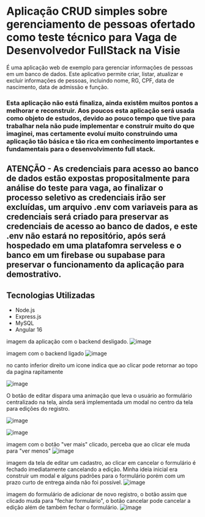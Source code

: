 # Aplicação CRUD simples sobre gerenciamento de pessoas ofertado como teste técnico para Vaga de Desenvolvedor FullStack na Visie

É uma aplicação web de exemplo para gerenciar informações de pessoas em um banco de dados. Este aplicativo permite criar, listar, atualizar e excluir informações de pessoas, incluindo nome, RG, CPF, data de nascimento, data de admissão e função.

### Esta aplicação não está finaliza, ainda existêm muitos pontos a melhorar e reconstruir. Aos poucos esta aplicação será usada como objeto de estudos, devido ao pouco tempo que tive para trabalhar nela não pude implementar e construir muito do que imaginei, mas certamente evoluí muito construindo uma aplicação tão básica e tão rica em conhecimento importantes e fundamentais para o desenvolvimento full stack.

## ATENÇÃO - As credenciais para acesso ao banco de dados estão expostas propositalmente para análise do teste para vaga, ao finalizar o processo seletivo as credenciais irão ser excluídas, um arquivo .env com variaveis para as credenciais será criado para preservar as credenciais de acesso ao banco de dados, e este .env não estará no repositório, após será hospedado em uma platafomra serveless e o banco em um firebase ou supabase para preservar o funcionamento da aplicação para demostrativo.

## Tecnologias Utilizadas

- Node.js
- Express.js
- MySQL
- Angular 16

imagem da aplicação com o backend desligado.
![image](https://github.com/fabiodrneles/visie/assets/42509240/99f152bf-eecf-43b7-8881-28844cf78008)

imagem com o backend ligado
![image](https://github.com/fabiodrneles/visie/assets/42509240/307d999e-3f11-4bfd-a8db-51f1c0dc35e8)

no canto inferior direito um icone indica que ao clicar pode retornar ao topo da pagina rapitamente

![image](https://github.com/fabiodrneles/visie/assets/42509240/17c5fbfb-b5af-46eb-914f-65a99f3e857a)

O botão de editar dispara uma animação que leva o usuário ao formulário centralizado na tela, ainda será implementada um modal no centro da tela para edições do registro.

![image](https://github.com/fabiodrneles/visie/assets/42509240/5e5e7405-0a19-452f-b44a-24573da6fbf6)



![image](https://github.com/fabiodrneles/visie/assets/42509240/ba2c4cc7-fe14-4209-b524-ec84ea657ac3)




imagem com o botão "ver mais" clicado, perceba que ao clicar ele muda para "ver menos"
![image](https://github.com/fabiodrneles/visie/assets/42509240/fe6f053e-b05e-45dc-ad3a-67939819cbae)

imagem da tela de editar um cadastro, ao clicar em cancelar o formulário é fechado imediatamente cancelando a edição. Minha ideia inicial era construir um modal e alguns padrões para o formulário porém com um prazo curto de entrega ainda não foi possível.
![image](https://github.com/fabiodrneles/visie/assets/42509240/72526d58-e74d-4a1f-bf9c-1d767567ee21)

imagem do formulário de adicionar de novo registro, o botão assim que clicado muda para "fechar formulario", o botão cancelar pode cancelar a edição além de também fechar o formulário.
![image](https://github.com/fabiodrneles/visie/assets/42509240/e1b7cd57-92e4-49ec-9502-077302fd510a)







